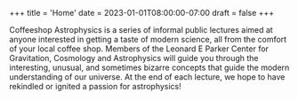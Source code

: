 +++
title = 'Home'
date = 2023-01-01T08:00:00-07:00
draft = false
+++

Coffeeshop Astrophysics is a series of informal public lectures aimed at anyone interested in getting a taste of modern science, all from the comfort of your local coffee shop. Members of the Leonard E Parker Center for Gravitation, Cosmology and Astrophysics will guide you through the interesting, unusual, and sometimes bizarre concepts that guide the modern understanding of our universe. At the end of each lecture, we hope to have rekindled or ignited a passion for astrophysics!